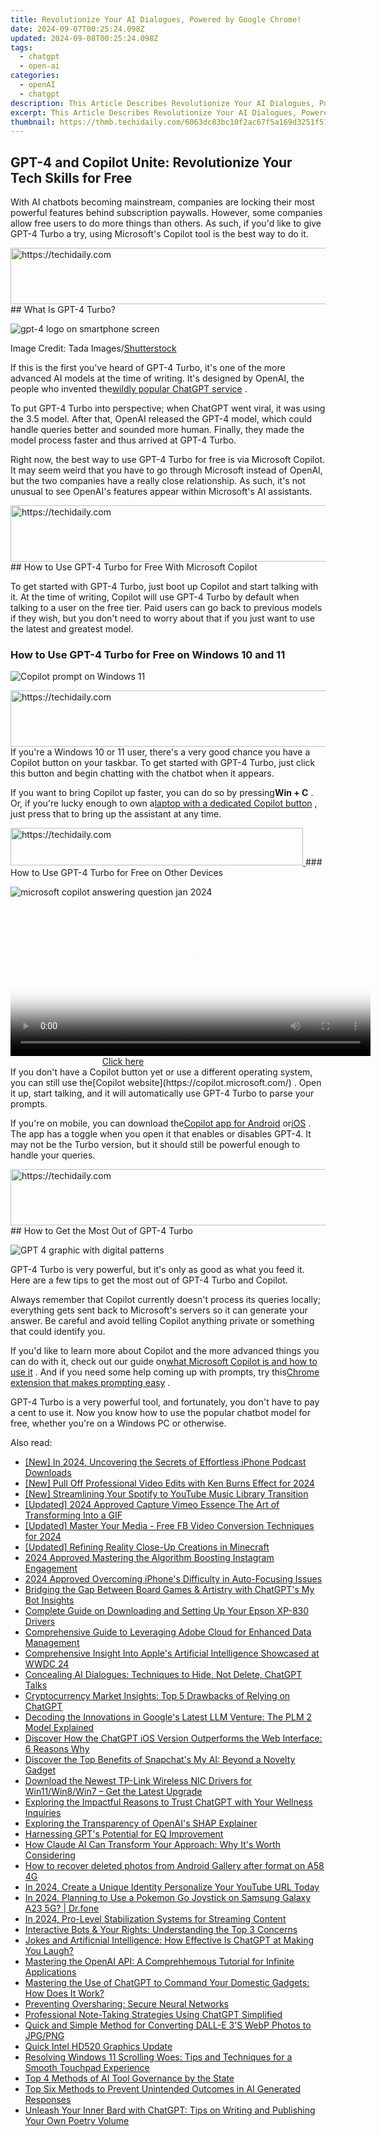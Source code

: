 ```yaml
---
title: Revolutionize Your AI Dialogues, Powered by Google Chrome!
date: 2024-09-07T00:25:24.098Z
updated: 2024-09-08T00:25:24.098Z
tags:
  - chatgpt
  - open-ai
categories:
  - openAI
  - chatgpt
description: This Article Describes Revolutionize Your AI Dialogues, Powered by Google Chrome!
excerpt: This Article Describes Revolutionize Your AI Dialogues, Powered by Google Chrome!
thumbnail: https://thmb.techidaily.com/6063dc83bc10f2ac67f5a169d3251f5108aeff0475931b89679d58ac2ba6f009.jpg
---
```


## GPT-4 and Copilot Unite: Revolutionize Your Tech Skills for Free

 With AI chatbots becoming mainstream, companies are locking their most powerful features behind subscription paywalls. However, some companies allow free users to do more things than others. As such, if you'd like to give GPT-4 Turbo a try, using Microsoft's Copilot tool is the best way to do it.

<!-- affiliate ads begin -->
<a href="https://review-au.sjv.io/c/5597632/2135316/14409" target="_top" id="2135316">
  <img src="//a.impactradius-go.com/display-ad/14409-2135316" border="0" alt="https://techidaily.com" width="728" height="90"/>
</a>
<img height="0" width="0" src="https://review-au.sjv.io/i/5597632/2135316/14409" style="position:absolute;visibility:hidden;" border="0" />
<!-- affiliate ads end -->
## What Is GPT-4 Turbo?

![gpt-4 logo on smartphone screen](https://thmb.techidaily.com/9332c7608a3b7c0a804f93bd3e8889a390304fedee62792e7be872d16bace959.jpg)

 Image Credit: Tada Images/[Shutterstock](https://www.shutterstock.com/image-photo/portland-usa-mar-15-2023-webpage-2275173419)

 If this is the first you've heard of GPT-4 Turbo, it's one of the more advanced AI models at the time of writing. It's designed by OpenAI, the people who invented the[wildly popular ChatGPT service](https://www.makeuseof.com/things-you-can-do-with-chatgpt/) .

 To put GPT-4 Turbo into perspective; when ChatGPT went viral, it was using the 3.5 model. After that, OpenAI released the GPT-4 model, which could handle queries better and sounded more human. Finally, they made the model process faster and thus arrived at GPT-4 Turbo.

 Right now, the best way to use GPT-4 Turbo for free is via Microsoft Copilot. It may seem weird that you have to go through Microsoft instead of OpenAI, but the two companies have a really close relationship. As such, it's not unusual to see OpenAI's features appear within Microsoft's AI assistants.

<!-- affiliate ads begin -->
<a href="https://aidotcom.pxf.io/c/5597632/2129043/19576" target="_top" id="2129043">
  <img src="//a.impactradius-go.com/display-ad/19576-2129043" border="0" alt="https://techidaily.com" width="728" height="90"/>
</a>
<img height="0" width="0" src="https://aidotcom.pxf.io/i/5597632/2129043/19576" style="position:absolute;visibility:hidden;" border="0" />
<!-- affiliate ads end -->
## How to Use GPT-4 Turbo for Free With Microsoft Copilot

 To get started with GPT-4 Turbo, just boot up Copilot and start talking with it. At the time of writing, Copilot will use GPT-4 Turbo by default when talking to a user on the free tier. Paid users can go back to previous models if they wish, but you don't need to worry about that if you just want to use the latest and greatest model.

### How to Use GPT-4 Turbo for Free on Windows 10 and 11

![Copilot prompt on Windows 11](https://static1.makeuseofimages.com/wordpress/wp-content/uploads/2024/03/copilot-prompt-on-windows-11.jpg)

<!-- affiliate ads begin -->
<a href="https://ursime.pxf.io/c/5597632/2136536/16384" target="_top" id="2136536">
  <img src="//a.impactradius-go.com/display-ad/16384-2136536" border="0" alt="https://techidaily.com" width="728" height="90"/>
</a>
<img height="0" width="0" src="https://ursime.pxf.io/i/5597632/2136536/16384" style="position:absolute;visibility:hidden;" border="0" />
<!-- affiliate ads end -->
 If you're a Windows 10 or 11 user, there's a very good chance you have a Copilot button on your taskbar. To get started with GPT-4 Turbo, just click this button and begin chatting with the chatbot when it appears.

 If you want to bring Copilot up faster, you can do so by pressing**Win + C** . Or, if you're lucky enough to own a[laptop with a dedicated Copilot button](https://www.makeuseof.com/microsofts-copilot-key-windows-11-pc/) , just press that to bring up the assistant at any time.

<!-- affiliate ads begin -->
<a href="https://aligracehair.sjv.io/c/5597632/2135360/19272" target="_top" id="2135360">
  <img src="//a.impactradius-go.com/display-ad/19272-2135360" border="0" alt="https://techidaily.com" width="468" height="60"/>
</a>
<img height="0" width="0" src="https://aligracehair.sjv.io/i/5597632/2135360/19272" style="position:absolute;visibility:hidden;" border="0" />
<!-- affiliate ads end -->
### How to Use GPT-4 Turbo for Free on Other Devices

![microsoft copilot answering question jan 2024](https://static1.makeuseofimages.com/wordpress/wp-content/uploads/2024/01/microsoft-copilot-answering-question-jan-2024.jpg)

<!-- affiliate ads begin -->
<span id="1993650">
					<video width="576" height="240" style="cursor:pointer"
           poster="//a.impactradius-go.com/display-clicktoplayimage/1993650.png"
           onclick="if(!this.playClicked){this.play();this.setAttribute('controls',true);this.playClicked=true;}">
	   <source src="//a.impactradius-go.com/display-ad/22993-1993650">
	   <img src="//a.impactradius-go.com/display-clicktoplayimage/1993650.png" style="border: none; height: 100%; width: 100%; object-fit: contain">
	</video>
	<div style="width:360px;text-align:center"><a href="javascript:window.open(decodeURIComponent('https%3A%2F%2Fhomestyler.sjv.io%2Fc%2F5597632%2F1993650%2F22993'), '_blank');void(0);">Click here</a></div>
</span>
<img height="0" width="0" src="https://imp.pxf.io/i/5597632/1993650/22993" style="position:absolute;visibility:hidden;" border="0" />
<!-- affiliate ads end -->
 If you don't have a Copilot button yet or use a different operating system, you can still use the[Copilot website](https://copilot.microsoft.com/) . Open it up, start talking, and it will automatically use GPT-4 Turbo to parse your prompts.

 If you're on mobile, you can download the[Copilot app for Android](https://www.anrdoezrs.net/links/7251228/type/dlg/sid/UUmuoUeUpU2032122/https://play.google.com/store/apps/details?id=com.microsoft.copilot&hl=en&gl=US) or[iOS](https://apps.apple.com/us/app/microsoft-copilot/id6472538445) . The app has a toggle when you open it that enables or disables GPT-4\. It may not be the Turbo version, but it should still be powerful enough to handle your queries.

<!-- affiliate ads begin -->
<a href="https://appsumo.8odi.net/c/5597632/2118313/7443" target="_top" id="2118313">
  <img src="//a.impactradius-go.com/display-ad/7443-2118313" border="0" alt="https://techidaily.com" width="600" height="90"/>
</a>
<img height="0" width="0" src="https://appsumo.8odi.net/i/5597632/2118313/7443" style="position:absolute;visibility:hidden;" border="0" />
<!-- affiliate ads end -->
## How to Get the Most Out of GPT-4 Turbo

![GPT 4 graphic with digital patterns](https://static1.makeuseofimages.com/wordpress/wp-content/uploads/2024/01/gpt-4-graphic-with-digital-patterns.jpg)

 GPT-4 Turbo is very powerful, but it's only as good as what you feed it. Here are a few tips to get the most out of GPT-4 Turbo and Copilot.

 Always remember that Copilot currently doesn't process its queries locally; everything gets sent back to Microsoft's servers so it can generate your answer. Be careful and avoid telling Copilot anything private or something that could identify you.

 If you'd like to learn more about Copilot and the more advanced things you can do with it, check out our guide on[what Microsoft Copilot is and how to use it](https://www.makeuseof.com/what-is-microsoft-365-copilot/) . And if you need some help coming up with prompts, try this[Chrome extension that makes prompting easy](https://www.makeuseof.com/aiprm-chrome-extension-makes-chatgpt-prompting-easy/) .

 GPT-4 Turbo is a very powerful tool, and fortunately, you don't have to pay a cent to use it. Now you know how to use the popular chatbot model for free, whether you're on a Windows PC or otherwise.


<ins class="adsbygoogle"
     style="display:block"
     data-ad-format="autorelaxed"
     data-ad-client="ca-pub-7571918770474297"
     data-ad-slot="1223367746"></ins>



<ins class="adsbygoogle"
     style="display:block"
     data-ad-client="ca-pub-7571918770474297"
     data-ad-slot="8358498916"
     data-ad-format="auto"
     data-full-width-responsive="true"></ins>

<span class="atpl-alsoreadstyle">Also read:</span>
<div><ul>
<li><a href="https://fox-friendly.techidaily.com/new-in-2024-uncovering-the-secrets-of-effortless-iphone-podcast-downloads/"><u>[New] In 2024, Uncovering the Secrets of Effortless iPhone Podcast Downloads</u></a></li>
<li><a href="https://remote-screen-capture.techidaily.com/new-pull-off-professional-video-edits-with-ken-burns-effect-for-2024/"><u>[New] Pull Off Professional Video Edits with Ken Burns Effect for 2024</u></a></li>
<li><a href="https://facebook-video-footage.techidaily.com/new-streamlining-your-spotify-to-youtube-music-library-transition/"><u>[New] Streamlining Your Spotify to YouTube Music Library Transition</u></a></li>
<li><a href="https://vimeo-videos.techidaily.com/updated-2024-approved-capture-vimeo-essence-the-art-of-transforming-into-a-gif/"><u>[Updated] 2024 Approved Capture Vimeo Essence The Art of Transforming Into a GIF</u></a></li>
<li><a href="https://facebook-video-content.techidaily.com/updated-master-your-media-free-fb-video-conversion-techniques-for-2024/"><u>[Updated] Master Your Media - Free FB Video Conversion Techniques for 2024</u></a></li>
<li><a href="https://extra-support.techidaily.com/updated-refining-reality-close-up-creations-in-minecraft/"><u>[Updated] Refining Reality Close-Up Creations in Minecraft</u></a></li>
<li><a href="https://instagram-videos.techidaily.com/2024-approved-mastering-the-algorithm-boosting-instagram-engagement/"><u>2024 Approved Mastering the Algorithm Boosting Instagram Engagement</u></a></li>
<li><a href="https://extra-approaches.techidaily.com/2024-approved-overcoming-iphones-difficulty-in-auto-focusing-issues/"><u>2024 Approved Overcoming iPhone's Difficulty in Auto-Focusing Issues</u></a></li>
<li><a href="https://tech-haven.techidaily.com/bridging-the-gap-between-board-games-and-artistry-with-chatgpts-my-bot-insights/"><u>Bridging the Gap Between Board Games & Artistry with ChatGPT's My Bot Insights</u></a></li>
<li><a href="https://win-amazing.techidaily.com/complete-guide-on-downloading-and-setting-up-your-epson-xp-830-drivers/"><u>Complete Guide on Downloading and Setting Up Your Epson XP-830 Drivers</u></a></li>
<li><a href="https://article-tips.techidaily.com/comprehensive-guide-to-leveraging-adobe-cloud-for-enhanced-data-management/"><u>Comprehensive Guide to Leveraging Adobe Cloud for Enhanced Data Management</u></a></li>
<li><a href="https://tech-haven.techidaily.com/comprehensive-insight-into-apples-artificial-intelligence-showcased-at-wwdc-24/"><u>Comprehensive Insight Into Apple's Artificial Intelligence Showcased at WWDC 24</u></a></li>
<li><a href="https://tech-haven.techidaily.com/concealing-ai-dialogues-techniques-to-hide-not-delete-chatgpt-talks/"><u>Concealing AI Dialogues: Techniques to Hide, Not Delete, ChatGPT Talks</u></a></li>
<li><a href="https://tech-haven.techidaily.com/cryptocurrency-market-insights-top-5-drawbacks-of-relying-on-chatgpt/"><u>Cryptocurrency Market Insights: Top 5 Drawbacks of Relying on ChatGPT</u></a></li>
<li><a href="https://tech-haven.techidaily.com/decoding-the-innovations-in-googles-latest-llm-venture-the-plm-2-model-explained/"><u>Decoding the Innovations in Google's Latest LLM Venture: The PLM 2 Model Explained</u></a></li>
<li><a href="https://tech-haven.techidaily.com/discover-how-the-chatgpt-ios-version-outperforms-the-web-interface-6-reasons-why/"><u>Discover How the ChatGPT iOS Version Outperforms the Web Interface: 6 Reasons Why</u></a></li>
<li><a href="https://tech-haven.techidaily.com/discover-the-top-benefits-of-snapchats-my-ai-beyond-a-novelty-gadget/"><u>Discover the Top Benefits of Snapchat's My AI: Beyond a Novelty Gadget</u></a></li>
<li><a href="https://hardware-help.techidaily.com/download-the-newest-tp-link-wireless-nic-drivers-for-win11win8win7-get-the-latest-upgrade/"><u>Download the Newest TP-Link Wireless NIC Drivers for Win11/Win8/Win7 – Get the Latest Upgrade</u></a></li>
<li><a href="https://tech-haven.techidaily.com/exploring-the-impactful-reasons-to-trust-chatgpt-with-your-wellness-inquiries/"><u>Exploring the Impactful Reasons to Trust ChatGPT with Your Wellness Inquiries</u></a></li>
<li><a href="https://tech-haven.techidaily.com/exploring-the-transparency-of-openais-shap-explainer/"><u>Exploring the Transparency of OpenAI's SHAP Explainer</u></a></li>
<li><a href="https://tech-haven.techidaily.com/harnessing-gpts-potential-for-eq-improvement/"><u>Harnessing GPT's Potential for EQ Improvement</u></a></li>
<li><a href="https://tech-haven.techidaily.com/how-claude-ai-can-transform-your-approach-why-its-worth-considering/"><u>How Claude AI Can Transform Your Approach: Why It's Worth Considering</u></a></li>
<li><a href="https://blog-min.techidaily.com/how-to-recover-deleted-photos-from-android-gallery-after-format-on-a58-4g-by-stellar-photo-recovery-android-mobile-photo-recover/"><u>How to recover deleted photos from Android Gallery after format on A58 4G</u></a></li>
<li><a href="https://youtube-clips.techidaily.com/in-2024-create-a-unique-identity-personalize-your-youtube-url-today/"><u>In 2024, Create a Unique Identity Personalize Your YouTube URL Today</u></a></li>
<li><a href="https://android-pokemon-go.techidaily.com/in-2024-planning-to-use-a-pokemon-go-joystick-on-samsung-galaxy-a23-5g-drfone-by-drfone-virtual-android/"><u>In 2024, Planning to Use a Pokemon Go Joystick on Samsung Galaxy A23 5G? | Dr.fone</u></a></li>
<li><a href="https://article-tips.techidaily.com/in-2024-pro-level-stabilization-systems-for-streaming-content/"><u>In 2024, Pro-Level Stabilization Systems for Streaming Content</u></a></li>
<li><a href="https://tech-haven.techidaily.com/interactive-bots-and-your-rights-understanding-the-top-3-concerns/"><u>Interactive Bots & Your Rights: Understanding the Top 3 Concerns</u></a></li>
<li><a href="https://tech-haven.techidaily.com/jokes-and-artificnial-intelligence-how-effective-is-chatgpt-at-making-you-laugh/"><u>Jokes and Artificnial Intelligence: How Effective Is ChatGPT at Making You Laugh?</u></a></li>
<li><a href="https://tech-haven.techidaily.com/mastering-the-openai-api-a-comprehhemous-tutorial-for-infinite-applications/"><u>Mastering the OpenAI API: A Comprehhemous Tutorial for Infinite Applications</u></a></li>
<li><a href="https://tech-haven.techidaily.com/mastering-the-use-of-chatgpt-to-command-your-domestic-gadgets-how-does-it-work/"><u>Mastering the Use of ChatGPT to Command Your Domestic Gadgets: How Does It Work?</u></a></li>
<li><a href="https://tech-haven.techidaily.com/preventing-oversharing-secure-neural-networks/"><u>Preventing Oversharing: Secure Neural Networks</u></a></li>
<li><a href="https://tech-haven.techidaily.com/professional-note-taking-strategies-using-chatgpt-simplified/"><u>Professional Note-Taking Strategies Using ChatGPT Simplified</u></a></li>
<li><a href="https://tech-haven.techidaily.com/quick-and-simple-method-for-converting-dall-e-3s-webp-photos-to-jpgpng/"><u>Quick and Simple Method for Converting DALL-E 3'S WebP Photos to JPG/PNG</u></a></li>
<li><a href="https://driver-install.techidaily.com/quick-intel-hd520-graphics-update/"><u>Quick Intel HD520 Graphics Update</u></a></li>
<li><a href="https://common-error.techidaily.com/resolving-windows-11-scrolling-woes-tips-and-techniques-for-a-smooth-touchpad-experience/"><u>Resolving Windows 11 Scrolling Woes: Tips and Techniques for a Smooth Touchpad Experience</u></a></li>
<li><a href="https://tech-haven.techidaily.com/top-4-methods-of-ai-tool-governance-by-the-state/"><u>Top 4 Methods of AI Tool Governance by the State</u></a></li>
<li><a href="https://tech-haven.techidaily.com/top-six-methods-to-prevent-unintended-outcomes-in-ai-generated-responses/"><u>Top Six Methods to Prevent Unintended Outcomes in AI Generated Responses</u></a></li>
<li><a href="https://tech-haven.techidaily.com/unleash-your-inner-bard-with-chatgpt-tips-on-writing-and-publishing-your-own-poetry-volume/"><u>Unleash Your Inner Bard with ChatGPT: Tips on Writing and Publishing Your Own Poetry Volume</u></a></li>
</ul></div>
